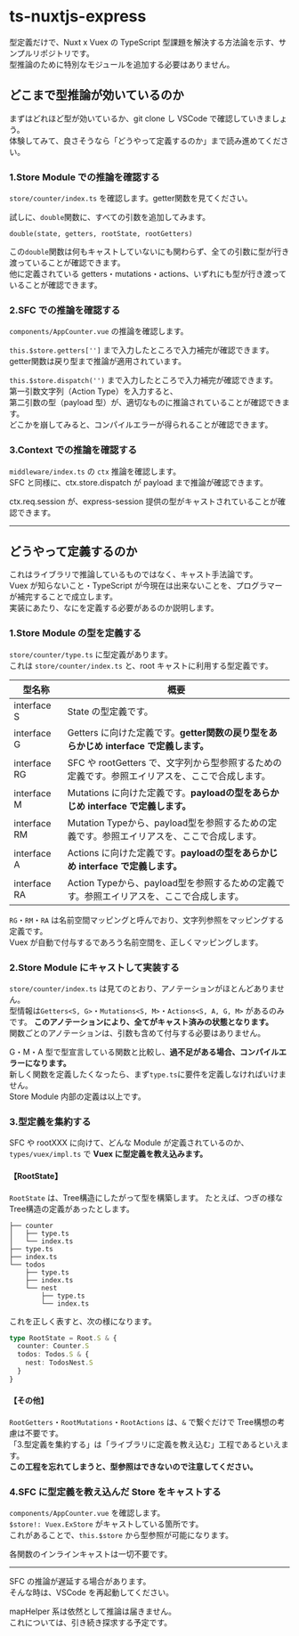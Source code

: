 # ts-nuxtjs-express

型定義だけで、Nuxt x Vuex の TypeScript 型課題を解決する方法論を示す、サンプルリポジトリです。  
型推論のために特別なモジュールを追加する必要はありません。  

## どこまで型推論が効いているのか

まずはどれほど型が効いているか、git clone し VSCode で確認していきましょう。  
体験してみて、良さそうなら「どうやって定義するのか」まで読み進めてください。  

### 1.Store Module での推論を確認する

`store/counter/index.ts` を確認します。getter関数を見てください。  

試しに、`double`関数に、すべての引数を追加してみます。  
```
double(state, getters, rootState, rootGetters)
```

この`double`関数は何もキャストしていないにも関わらず、全ての引数に型が行き渡っていることが確認できます。  
他に定義されている getters・mutations・actions、いずれにも型が行き渡っていることが確認できます。  

### 2.SFC での推論を確認する

`components/AppCounter.vue` の推論を確認します。  

`this.$store.getters['']` まで入力したところで入力補完が確認できます。  
getter関数は戻り型まで推論が適用されています。  

`this.$store.dispatch('')` まで入力したところで入力補完が確認できます。  
第一引数文字列（Action Type）を入力すると、  
第二引数の型（payload 型）が、適切なものに推論されていることが確認できます。  
どこかを崩してみると、コンパイルエラーが得られることが確認できます。  

### 3.Context での推論を確認する

`middleware/index.ts` の `ctx` 推論を確認します。  
SFC と同様に、ctx.store.dispatch が payload まで推論が確認できます。  

ctx.req.session が、express-session 提供の型がキャストされていることが確認できます。  

___

## どうやって定義するのか

これはライブラリで推論しているものではなく、キャスト手法論です。  
Vuex が知らないこと・TypeScript が今現在は出来ないことを、プログラマーが補完することで成立します。  
実装にあたり、なにを定義する必要があるのか説明します。

### 1.Store Module の型を定義する

`store/counter/type.ts` に型定義があります。  
これは `store/counter/index.ts` と、root キャストに利用する型定義です。  

|型名称|概要|
|---|---|
|interface S|State の型定義です。|
|interface G|Getters に向けた定義です。**getter関数の戻り型をあらかじめ interface で定義します。**|
|interface RG|SFC や rootGetters で、文字列から型参照するための定義です。参照エイリアスを、ここで合成します。|
|interface M|Mutations に向けた定義です。**payloadの型をあらかじめ interface で定義します。**|
|interface RM|Mutation Typeから、payload型を参照するための定義です。参照エイリアスを、ここで合成します。|
|interface A|Actions に向けた定義です。**payloadの型をあらかじめ interface で定義します。**|
|interface RA|Action Typeから、payload型を参照するための定義です。参照エイリアスを、ここで合成します。|

`RG`・`RM`・`RA` は名前空間マッピングと呼んでおり、文字列参照をマッピングする定義です。  
Vuex が自動で付与するであろう名前空間を、正しくマッピングします。  

### 2.Store Module にキャストして実装する

`store/counter/index.ts` は見てのとおり、アノテーションがほとんどありません。  
型情報は`Getters<S, G>`・`Mutations<S, M>`・`Actions<S, A, G, M>` があるのみです。
**このアノテーションにより、全てがキャスト済みの状態となります。**  
関数ごとのアノテーションは、引数も含めて付与する必要はありません。  

G・M・A 型で型宣言している関数と比較し、**過不足がある場合、コンパイルエラーになります。**  
新しく関数を定義したくなったら、まず`type.ts`に要件を定義しなければいけません。  
Store Module 内部の定義は以上です。

### 3.型定義を集約する

SFC や rootXXX に向けて、どんな Module が定義されているのか、  
`types/vuex/impl.ts` で **Vuex に型定義を教え込みます。**  

#### 【RootState】

`RootState` は、Tree構造にしたがって型を構築します。 
たとえば、つぎの様な Tree構造の定義があったとします。  

```
├── counter
│   ├── type.ts
│   └── index.ts
├── type.ts
├── index.ts
└── todos
    ├── type.ts
    ├── index.ts
    └── nest
        ├── type.ts
        └── index.ts
```

これを正しく表すと、次の様になります。  

```typescript
type RootState = Root.S & {
  counter: Counter.S
  todos: Todos.S & {
    nest: TodosNest.S
  }
}
```

#### 【その他】

`RootGetters`・`RootMutations`・`RootActions` は、`&` で繋ぐだけで Tree構想の考慮は不要です。  
「3.型定義を集約する」は「ライブラリに定義を教え込む」工程であるといえます。  
**この工程を忘れてしまうと、型参照はできないので注意してください。**

### 4.SFC に型定義を教え込んだ Store をキャストする

`components/AppCounter.vue` を確認します。  
`$store!: Vuex.ExStore` がキャストしている箇所です。  
これがあることで、`this.$store` から型参照が可能になります。

各関数のインラインキャストは一切不要です。

___

SFC の推論が遅延する場合があります。  
そんな時は、VSCode を再起動してください。  

mapHelper 系は依然として推論は届きません。  
これについては、引き続き探求する予定です。

